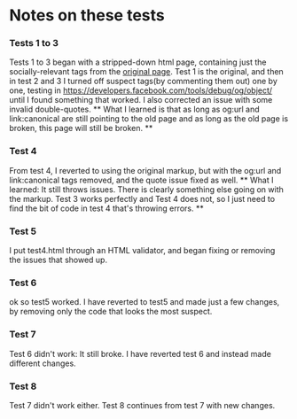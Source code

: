 # Notes on these tests #

### Tests 1 to 3 ###
Tests 1 to 3 began with a stripped-down html page, containing just the socially-relevant tags from the [original page](http://www.rasmussen.edu/career-center/career-research-hub/what-career-is-right-for-me/). Test 1 is the original, and then in test 2 and 3 I turned off suspect  tags(by commenting them out) one by one, testing in https://developers.facebook.com/tools/debug/og/object/ until I found something that worked. I also corrected an issue with some invalid double-quotes.
** What I learned is that as long as og:url and link:canonical are still pointing to the old page and as long as the old page is broken, this page will still be broken. **

### Test 4 ###
From test 4, I reverted to using the original markup, but with the og:url and link:canonical tags removed, and the quote issue fixed as well.
** What I learned: It still throws issues. There is clearly something else going on with the markup. Test 3 works perfectly and Test 4 does not, so I just need to find the bit of code in test 4 that's throwing errors. ** 

### Test 5 ###
I put test4.html through an HTML validator, and began fixing or removing the issues that showed up.

### Test 6 ###
ok so test5 worked. I have reverted to test5 and made just a few changes, by removing only the code that looks the most suspect.

### Test 7 ###
Test 6 didn't work: It still broke. I have reverted test 6 and instead made different changes.

### Test 8 ###
Test 7 didn't work either. Test 8 continues from test 7 with new changes.